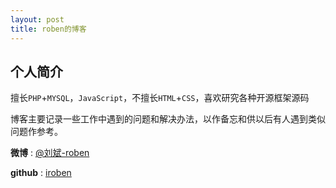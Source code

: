 ```yaml
---
layout: post
title: roben的博客
---
```


## 个人简介


擅长`PHP`+`MYSQL`，`JavaScript`，不擅长`HTML`+`CSS`，喜欢研究各种开源框架源码

博客主要记录一些工作中遇到的问题和解决办法，以作备忘和供以后有人遇到类似问题作参考。

**微博** : [@刘斌-roben](http://weibo.com/u/2590456590)

**github** : [iroben](https://github.com/iroben)